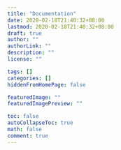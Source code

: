 ```yaml
---
title: "Documentation"
date: 2020-02-18T21:40:32+08:00
lastmod: 2020-02-18T21:40:32+08:00
draft: true
author: ""
authorLink: ""
description: ""
license: ""

tags: []
categories: []
hiddenFromHomePage: false

featuredImage: ""
featuredImagePreview: ""

toc: false
autoCollapseToc: true
math: false
comment: true
---
```


<!--more-->

